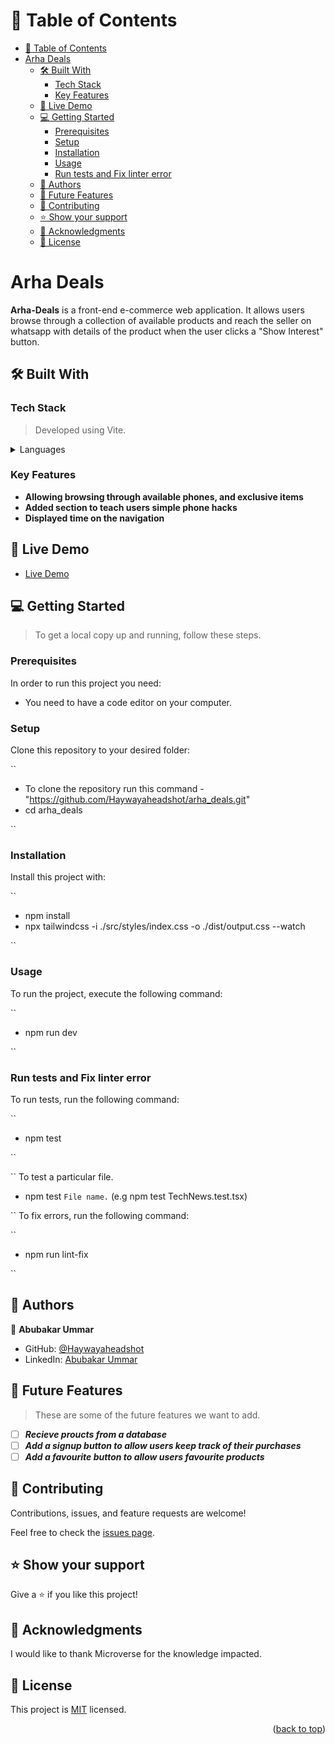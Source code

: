 <a name="readme-top"></a>

# 📗 Table of Contents

- [📗 Table of Contents](#-table-of-contents)
- [Arha Deals ](#arha-deals-)
  - [🛠 Built With ](#-built-with-)
    - [Tech Stack ](#tech-stack-)
    - [Key Features ](#key-features-)
  - [🚀 Live Demo ](#-live-demo-)
  - [💻 Getting Started ](#-getting-started-)
    - [Prerequisites](#prerequisites)
    - [Setup](#setup)
    - [Installation](#installation)
    - [Usage](#usage)
    - [Run tests and Fix linter error](#run-tests-and-fix-linter-error)
  - [👥 Authors ](#-authors-)
  - [🔭 Future Features ](#-future-features-)
  - [🤝 Contributing ](#-contributing-)
  - [⭐️ Show your support ](#️-show-your-support-)
  - [🙏 Acknowledgments ](#-acknowledgments-)
  - [📝 License ](#-license-)

<!-- PROJECT DESCRIPTION -->

# Arha Deals <a name="about-project"></a>

**Arha-Deals** is a front-end e-commerce web application. It allows users browse through a collection of available products and reach the seller on whatsapp with details of the product when the user clicks a "Show Interest" button.

## 🛠 Built With <a name="built-with"></a>

### Tech Stack <a name="tech-stack"></a>

> Developed using Vite.
<details>
  <summary>Languages</summary>
  <ul>
    <li><a href="https://www.typescriptlang.org/">Typescript</a></li>
    <li><a href="https://tailwindcss.com/">Tailwind CSS</a></li>
  </ul>
</details>

### Key Features <a name="key-features"></a>

- **Allowing browsing through available phones, and exclusive items**
- **Added section to teach users simple phone hacks**
- **Displayed time on the navigation**

## 🚀 Live Demo <a name="live-demo"></a>

- [Live Demo](https://arha-deals-git-development-haywayaheadshot.vercel.app/)

## 💻 Getting Started <a name="getting-started"></a>

> To get a local copy up and running, follow these steps.

### Prerequisites

In order to run this project you need:

- You need to have a code editor on your computer.

### Setup

Clone this repository to your desired folder:

``

- To clone the repository run this command - "https://github.com/Haywayaheadshot/arha_deals.git"
- cd arha_deals

``

### Installation

Install this project with:

``

- npm install
- npx tailwindcss -i ./src/styles/index.css -o ./dist/output.css --watch

``

### Usage

To run the project, execute the following command:

``

- npm run dev
  
``

### Run tests and Fix linter error

To run tests, run the following command:

``

- npm test

``

``
To test a particular file.

- npm test `File name.` (e.g npm test TechNews.test.tsx)

``
To fix errors, run the following command:

``

- npm run lint-fix

``

## 👥 Authors <a name="authors"></a>

👤 **Abubakar Ummar**

- GitHub: [@Haywayaheadshot](https://github.com/Haywayaheadshot)
- LinkedIn: [Abubakar Ummar](https://www.linkedin.com/in/abubakar-ummar/)

<!-- FUTURE FEATURES -->

## 🔭 Future Features <a name="future-features"></a>

> These are some of the future features we want to add.

- [ ] ***Recieve proucts from a database***
- [ ] ***Add a signup button to allow users keep track of their purchases***
- [ ] ***Add a favourite button to allow users favourite products***

## 🤝 Contributing <a name="contributing"></a>

Contributions, issues, and feature requests are welcome!

Feel free to check the [issues page](../../issues/).

## ⭐️ Show your support <a name="support"></a>

Give a ⭐️ if you like this project!

## 🙏 Acknowledgments <a name="acknowledgements"></a>

I would like to thank Microverse for the knowledge impacted.

## 📝 License <a name="license"></a>

This project is [MIT](./LICENSE) licensed.

<p align="right">(<a href="#readme-top">back to top</a>)</p>
